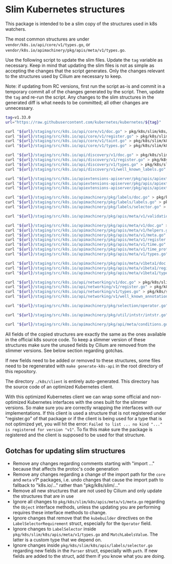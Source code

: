 # Slim Kubernetes structures

This package is intended to be a slim copy of the structures used in k8s watchers.

The most common structures are under `vendor/k8s.io/api/core/v1/types.go`, or
`vendor/k8s.io/apimachinery/pkg/apis/meta/v1/types.go`.

Use the following script to update the slim files. Update the `tag` variable as
necessary. Keep in mind that updating the slim files is not as simple as
accepting the changes that the script generates. Only the changes relevant to
the structures used by Cilium are necessary to keep.

Note: if updating from RC versions, first run the script as-is and commit in a
temporary commit all of the changes generated by the script. Then, update the
`tag` and re-run the script. Any changes to the slim structures in the
generated diff is what needs to be committed; all other changes are
unnecessary.

```bash
tag=v1.33.0
url="https://raw.githubusercontent.com/kubernetes/kubernetes/${tag}"

curl "${url}/staging/src/k8s.io/api/core/v1/doc.go" > pkg/k8s/slim/k8s/api/core/v1/doc.go
curl "${url}/staging/src/k8s.io/api/core/v1/register.go" > pkg/k8s/slim/k8s/api/core/v1/register.go
curl "${url}/staging/src/k8s.io/api/core/v1/taint.go" > pkg/k8s/slim/k8s/api/core/v1/taint.go
curl "${url}/staging/src/k8s.io/api/core/v1/types.go" > pkg/k8s/slim/k8s/api/core/v1/types.go

curl "${url}/staging/src/k8s.io/api/discovery/v1/doc.go" > pkg/k8s/slim/k8s/api/discovery/v1/doc.go
curl "${url}/staging/src/k8s.io/api/discovery/v1/register.go" > pkg/k8s/slim/k8s/api/discovery/v1/register.go
curl "${url}/staging/src/k8s.io/api/discovery/v1/types.go" > pkg/k8s/slim/k8s/api/discovery/v1/types.go
curl "${url}/staging/src/k8s.io/api/discovery/v1/well_known_labels.go" > pkg/k8s/slim/k8s/api/discovery/v1/well_known_labels.go

curl "${url}/staging/src/k8s.io/apiextensions-apiserver/pkg/apis/apiextensions/v1/doc.go" > pkg/k8s/slim/k8s/apis/apiextensions/v1/doc.go
curl "${url}/staging/src/k8s.io/apiextensions-apiserver/pkg/apis/apiextensions/v1/register.go" > pkg/k8s/slim/k8s/apis/apiextensions/v1/register.go
curl "${url}/staging/src/k8s.io/apiextensions-apiserver/pkg/apis/apiextensions/v1/types.go" > pkg/k8s/slim/k8s/apis/apiextensions/v1/types.go

curl "${url}/staging/src/k8s.io/apimachinery/pkg/labels/doc.go" > pkg/k8s/slim/k8s/apis/labels/doc.go
curl "${url}/staging/src/k8s.io/apimachinery/pkg/labels/labels.go" > pkg/k8s/slim/k8s/apis/labels/labels.go
curl "${url}/staging/src/k8s.io/apimachinery/pkg/labels/selector.go" > pkg/k8s/slim/k8s/apis/labels/selector.go

curl "${url}/staging/src/k8s.io/apimachinery/pkg/apis/meta/v1/validation/validation.go" > pkg/k8s/slim/k8s/apis/meta/v1/validation/validation.go

curl "${url}/staging/src/k8s.io/apimachinery/pkg/apis/meta/v1/doc.go" > pkg/k8s/slim/k8s/apis/meta/v1/doc.go
curl "${url}/staging/src/k8s.io/apimachinery/pkg/apis/meta/v1/helpers.go" > pkg/k8s/slim/k8s/apis/meta/v1/helpers.go
curl "${url}/staging/src/k8s.io/apimachinery/pkg/apis/meta/v1/meta.go" > pkg/k8s/slim/k8s/apis/meta/v1/meta.go
curl "${url}/staging/src/k8s.io/apimachinery/pkg/apis/meta/v1/register.go" > pkg/k8s/slim/k8s/apis/meta/v1/register.go
curl "${url}/staging/src/k8s.io/apimachinery/pkg/apis/meta/v1/time.go" > pkg/k8s/slim/k8s/apis/meta/v1/time.go
curl "${url}/staging/src/k8s.io/apimachinery/pkg/apis/meta/v1/time_proto.go" > pkg/k8s/slim/k8s/apis/meta/v1/time_proto.go
curl "${url}/staging/src/k8s.io/apimachinery/pkg/apis/meta/v1/types.go" > pkg/k8s/slim/k8s/apis/meta/v1/types.go

curl "${url}/staging/src/k8s.io/apimachinery/pkg/apis/meta/v1beta1/doc.go" > pkg/k8s/slim/k8s/apis/meta/v1beta1/doc.go
curl "${url}/staging/src/k8s.io/apimachinery/pkg/apis/meta/v1beta1/register.go" > pkg/k8s/slim/k8s/apis/meta/v1beta1/register.go
curl "${url}/staging/src/k8s.io/apimachinery/pkg/apis/meta/v1beta1/types.go" > pkg/k8s/slim/k8s/apis/meta/v1beta1/types.go

curl "${url}/staging/src/k8s.io/api/networking/v1/doc.go" > pkg/k8s/slim/k8s/api/networking/v1/doc.go
curl "${url}/staging/src/k8s.io/api/networking/v1/register.go" > pkg/k8s/slim/k8s/api/networking/v1/register.go
curl "${url}/staging/src/k8s.io/api/networking/v1/types.go" > pkg/k8s/slim/k8s/api/networking/v1/types.go
curl "${url}/staging/src/k8s.io/api/networking/v1/well_known_annotations.go" > pkg/k8s/slim/k8s/api/networking/v1/well_known_annotations.go

curl "${url}/staging/src/k8s.io/apimachinery/pkg/selection/operator.go" > pkg/k8s/slim/k8s/apis/selection/operator.go

curl "${url}/staging/src/k8s.io/apimachinery/pkg/util/intstr/intstr.go" > pkg/k8s/slim/k8s/apis/util/intstr/intstr.go

curl "${url}/staging/src/k8s.io/apimachinery/pkg/api/meta/conditions.go" > pkg/k8s/slim/k8s/apis/api/meta/conditions.go
```

All fields of the copied structures are exactly the same as the ones available
in the official k8s source code. To keep a slimmer version of these structures
make sure the unused fields by Cilium are removed from the slimmer versions.
See below section regarding gotchas.

If new fields need to be added or removed to these structures, some files need
to be regenerated with `make generate-k8s-api` in the root directory of this
repository.

The directory `./k8s/client` is entirely auto-generated. This directory has the
source code of an optimized Kubernetes client.

With this optimized Kubernetes client we can wrap some official and
non-optimized Kubernetes interfaces with the ones built for the slimmer
versions. So make sure you are correctly wrapping the interfaces with our
implementations. If this client is used a structure that is not registered under
"register.go" of that package or if the client is being used for a type that is
not optimized yet, you will hit the error:
`Failed to list ... no kind "..." is registered for version "v1"`. To fix this
make sure the package is registered and the client is supposed to be used
for that structure.

## Gotchas for updating slim structures

* Remove any changes regarding comments starting with "import ..." because that
  affects the protoc's code generation
* Remove any changes regarding a change of the import path for the `core` and
  `meta` v1* packages, i.e. undo changes that cause the import path to fallback
  to "k8s.io/..." rather than "pkg/k8s/slim/..."
* Remove all new structures that are not used by Cilium and only update the
  structures that are in use
* Ignore all changes to `pkg/k8s/slim/k8s/apis/meta/v1/meta.go` regarding the
  `Object` interface methods, unless the updating you are performing requires
  these interface methods to change.
* Ignore changes that remove that the `kubebuilder` directives on the
  `LabelSelectorRequirement` struct, especially for the `Operator` field.
* Ignore changes to `LabelSelector` inside
  `pkg/k8s/slim/k8s/apis/meta/v1/types.go` and `MatchLabelsValue`. The latter
  is a custom type that we depend on.
* Ignore changes inside `pkg/k8s/slim/k8s/apis/labels/selector.go` regarding
  new fields in the `Parser` struct, especially with `path`. If new fields are
  added to the struct, add them if you know what you are doing.
